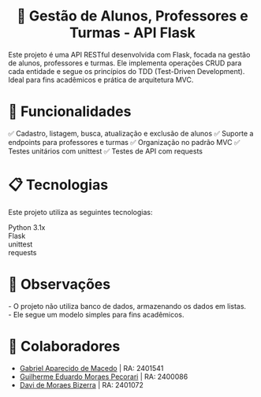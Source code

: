 <h1 align="center">🏫 Gestão de Alunos, Professores e Turmas - API Flask</h1>
Este projeto é uma API RESTful desenvolvida com Flask, focada na gestão de alunos, professores e turmas. Ele implementa operações CRUD para cada entidade e segue os princípios do TDD (Test-Driven Development). Ideal para fins acadêmicos e prática de arquitetura MVC.

<h1>🚀 Funcionalidades</h1>
✅ Cadastro, listagem, busca, atualização e exclusão de alunos
✅ Suporte a endpoints para professores e turmas
✅ Organização no padrão MVC
✅ Testes unitários com unittest
✅ Testes de API com requests

<h1>📋 Tecnologias</h1>
Este projeto utiliza as seguintes tecnologias:

Python 3.1x<br>
Flask<br>
unittest<br>
requests<br>

<h1>🎯 Observações</h1> 
 - O projeto não utiliza banco de dados, armazenando os dados em listas.<br>
 - Ele segue um modelo simples para fins acadêmicos.

 <h1>👥 Colaboradores</h1>
<ul>
  <li><a href="https://github.com/gabmacedo">Gabriel Aparecido de Macedo</a> | RA: 2401541</li>
  <li><a href="https://github.com/GuilhermePecorari">Guilherme Eduardo Moraes Pecorari</a> | RA: 2400086</li>
  <li><a href="https://github.com/Davibizerra">Davi de Moraes Bizerra</a> | RA: 2401072</li>
</ul>
